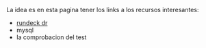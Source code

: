 La idea es en esta pagina tener los links a los recursos interesantes:
    
- [rundeck dr](http://loadbalancer/rundeckpro-dr)
- mysql
- la comprobacion del test
    
